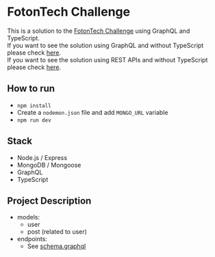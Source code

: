 # FotonTech Challenge

This is a solution to the [FotonTech Challenge](https://github.com/FotonTech/join) using GraphQL and TypeScript.  
If you want to see the solution using GraphQL and without TypeScript please check [here](https://github.com/nporta/fotton-challenge-graphql).  
If you want to see the solution using REST APIs and without TypeScript please check [here](https://github.com/nporta/foton-challenge).

How to run
-------------
* `npm install`
* Create a `nodemon.json` file and add `MONGO_URL` variable
* `npm run dev`

Stack
-------------
* Node.js / Express
* MongoDB / Mongoose
* GraphQL
* TypeScript

Project Description
-------------
* models:
  * user
  * post (related to user)
* endpoints:
  * See [schema.graphql](https://github.com/nporta/fotton-challenge-graphql/blob/main/graphql/schema.graphql)

